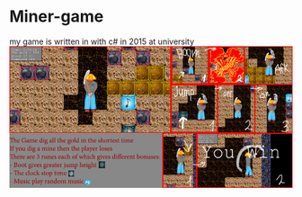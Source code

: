 # Miner-game
my game is written in with с# in 2015 at university
<br>
![alt text](Resources/Tutorial.png)
